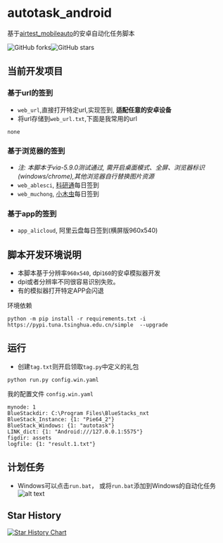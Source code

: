 # autotask_android

基于[airtest_mobileauto](airtest_mobileauto)的安卓自动化任务脚本

![GitHub forks](https://img.shields.io/github/forks/cndaqiang/autotask_android?color=60c5ba&style=for-the-badge)![GitHub stars](https://img.shields.io/github/stars/cndaqiang/autotask_android?color=ffd700&style=for-the-badge)

## 当前开发项目
### 基于url的签到
* `web_url`,直接打开特定url,实现签到, **适配任意的安卓设备**
* 将url存储到`web_url.txt`,下面是我常用的url
```
none
```

### 基于浏览器的签到
* *注: 本脚本于via-5.9.0测试通过, 需开启桌面模式、全屏、浏览器标识(windows/chrome),其他浏览器自行替换图片资源*
* `web_ablesci`, [科研通](https://www.ablesci.com/)每日签到
* `web_muchong`, [小木虫](https://muchong.com/bbs/)每日签到

### 基于app的签到
* `app_alicloud`, 阿里云盘每日签到(横屏版960x540)


## 脚本开发环境说明
* 本脚本基于分辨率`960x540`, dpi`160`的安卓模拟器开发
* dpi或者分辨率不同很容易识别失败。
* 有的模拟器打开特定APP会闪退

环境依赖

```
python -m pip install -r requirements.txt -i https://pypi.tuna.tsinghua.edu.cn/simple  --upgrade
```


## 运行
* 创建`tag.txt`则开启领取`tag.py`中定义的礼包

```
python run.py config.win.yaml
```

我的配置文件 `config.win.yaml`
```
mynode: 1
BlueStackdir: C:\Program Files\BlueStacks_nxt
BlueStack_Instance: {1: "Pie64_2"}
BlueStack_Windows: {1: "autotask"}
LINK_dict: {1: "Android:///127.0.0.1:5575"}
figdir: assets
logfile: {1: "result.1.txt"}
```


## 计划任务
* Windows可以点击`run.bat`， 或将`run.bat`添加到Windows的自动化任务
![alt text](doc/crontab_win.png)

## Star History

[![Star History Chart](https://api.star-history.com/svg?repos=cndaqiang/autotask_android&type=Date)](https://star-history.com/#cndaqiang/autotask_android&Date)
